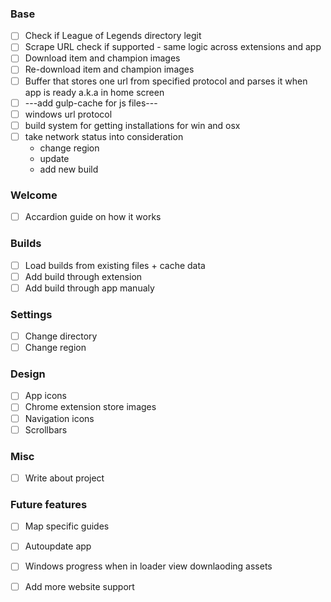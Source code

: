     


### Base
- [ ] Check if League of Legends directory legit
- [ ] Scrape URL check if supported - same logic across extensions and app
- [ ] Download item and champion images
- [ ] Re-download item and champion images
- [ ] Buffer that stores one url from specified protocol and parses it when app is ready a.k.a in home screen
- [ ] ---add gulp-cache for js files---
- [ ] windows url protocol
- [ ] build system for getting installations for win and osx
- [ ] take network status into consideration
    - change region
    - update
    - add new build

### Welcome
- [ ] Accardion guide on how it works

### Builds
- [ ] Load builds from existing files + cache data
- [ ] Add build through extension
- [ ] Add build through app manualy

### Settings
- [ ] Change directory
- [ ] Change region

### Design
- [ ] App icons
- [ ] Chrome extension store images 
- [ ] Navigation icons
- [ ] Scrollbars

### Misc
- [ ] Write about project

### Future features
- [ ] Map specific guides
- [ ] Autoupdate app
- [ ] Windows progress when in loader view downlaoding assets
- [ ] Add more website support

